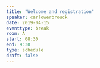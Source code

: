 ```yaml
---
title: "Welcome and registration"
speaker: carlowerbrouck
date: 2019-04-15
eventtype: break
room: A
start: 08:30
end: 9:30
type: schedule
draft: false
---
```

